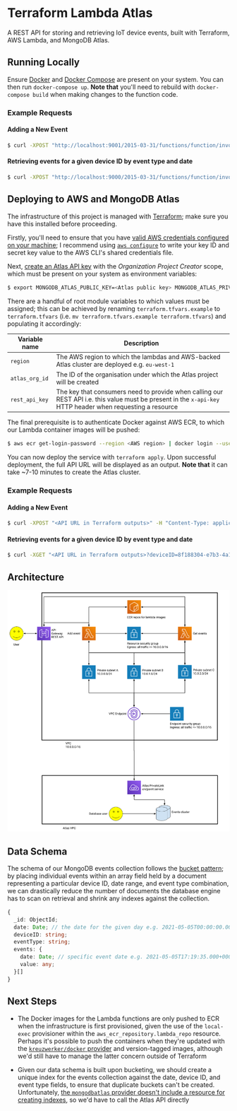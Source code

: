 # Terraform Lambda Atlas

A REST API for storing and retrieving IoT device events, built with Terraform, AWS Lambda, and MongoDB Atlas.

## Running Locally

Ensure [Docker](https://docs.docker.com/get-docker/) and [Docker Compose](https://docs.docker.com/compose/install/) are present on your system. You can then run `docker-compose up`. **Note that** you'll need to rebuild with `docker-compose build` when making changes to the function code.

### Example Requests

#### Adding a New Event

```sh
$ curl -XPOST "http://localhost:9001/2015-03-31/functions/function/invocations" -d '{ "body": "{ \"date\": \"'$(date --iso-8601=seconds --utc)'\", \"deviceID\": \"8f188304-e7b3-4a16-a243-b9470468478a\", \"eventType\": \"temp_celcius\", \"value\": 4 }" }'
```

#### Retrieving events for a given device ID by event type and date

```sh
$ curl -XPOST "http://localhost:9000/2015-03-31/functions/function/invocations" -d '{ "queryStringParameters": { "deviceID": "8f188304-e7b3-4a16-a243-b9470468478a", "date": "'$(date --iso-8601=date --utc)'", "eventType": "temp_celcius" } }'
```

## Deploying to AWS and MongoDB Atlas

The infrastructure of this project is managed with [Terraform](https://www.terraform.io/); make sure you have this installed before proceeding.

Firstly, you'll need to ensure that you have [valid AWS credentials configured on your machine](https://registry.terraform.io/providers/hashicorp/aws/latest/docs#authentication); I recommend using [`aws configure`](https://docs.aws.amazon.com/cli/latest/reference/configure/) to write your key ID and secret key value to the AWS CLI's shared credentials file.

Next, [create an Atlas API key](https://docs.atlas.mongodb.com/configure-api-access/#programmatic-api-keys) with the _Organization Project Creator_ scope, which must be present on your system as environment variables:

```sh
$ export MONGODB_ATLAS_PUBLIC_KEY=<Atlas public key> MONGODB_ATLAS_PRIVATE_KEY=<Atlas private key>
```

There are a handful of root module variables to which values must be assigned; this can be achieved by renaming `terraform.tfvars.example` to `terraform.tfvars` (i.e. `mv terraform.tfvars.example terraform.tfvars`) and populating it accordingly:

| Variable name  | Description |
|----------------|-------------|
| `region`       | The AWS region to which the lambdas and AWS-backed Atlas cluster are deployed e.g. `eu-west-1` |
| `atlas_org_id` | The ID of the organisation under which the Atlas project will be created |
| `rest_api_key` | The key that consumers need to provide when calling our REST API i.e. this value must be present in the `x-api-key` HTTP header when requesting a resource |

The final prerequisite is to authenticate Docker against AWS ECR, to which our Lambda container images will be pushed:

```sh
$ aws ecr get-login-password --region <AWS region> | docker login --username AWS --password-stdin <AWS account ID>.dkr.ecr.<AWS region>.amazonaws.com
```

You can now deploy the service with `terraform apply`. Upon successful deployment, the full API URL will be displayed as an output. **Note that** it can take ~7-10 minutes to create the Atlas cluster.

### Example Requests

#### Adding a New Event

```sh
$ curl -XPOST "<API URL in Terraform outputs>" -H "Content-Type: application/json" -H "x-api-key: <value provided to rest_api_key Terraform variable>" -d '{"date":"'$(date --iso-8601=seconds --utc)'","deviceID":"8f188304-e7b3-4a16-a243-b9470468478a","eventType":"temp_celcius","value":3}'
```

#### Retrieving events for a given device ID by event type and date

```sh
$ curl -XGET "<API URL in Terraform outputs>?deviceID=8f188304-e7b3-4a16-a243-b9470468478a&eventType=temp_celcius&date=$(date --iso-8601=date --utc)" -H "Content-Type: application/json" -H "x-api-key: <value provided to rest_api_key Terraform variable>"
```

## Architecture

![Architecture diagram](images/architecture.png)

## Data Schema

The schema of our MongoDB events collection follows the [bucket pattern](https://www.mongodb.com/blog/post/building-with-patterns-the-bucket-pattern); by placing individual events within an array field held by a document representing a particular device ID, date range, and event type combination, we can drastically reduce the number of documents the database engine has to scan on retrieval and shrink any indexes against the collection.

```ts
{
  _id: ObjectId;
  date: Date; // the date for the given day e.g. 2021-05-05T00:00:00.000+0000
  deviceID: string;
  eventType: string;
  events: {
    date: Date; // specific event date e.g. 2021-05-05T17:19:35.000+0000
    value: any;
  }[]
}
```

## Next Steps

* The Docker images for the Lambda functions are only pushed to ECR when the infrastructure is first provisioned, given the use of the `local-exec` provisioner within the `aws_ecr_repository.lambda_repo` resource. Perhaps it's possible to push the containers when they're updated with the [`kreuzwerker/docker` provider](https://registry.terraform.io/providers/kreuzwerker/docker/latest) and version-tagged images, although we'd still have to manage the latter concern outside of Terraform

* Given our data schema is built upon bucketing, we should create a unique index for the events collection against the date, device ID, and event type fields, to ensure that duplicate buckets can't be created. Unfortunately, [the `mongodbatlas` provider doesn't include a resource for creating indexes](https://github.com/mongodb/terraform-provider-mongodbatlas/issues/308), so we'd have to call the Atlas API directly
